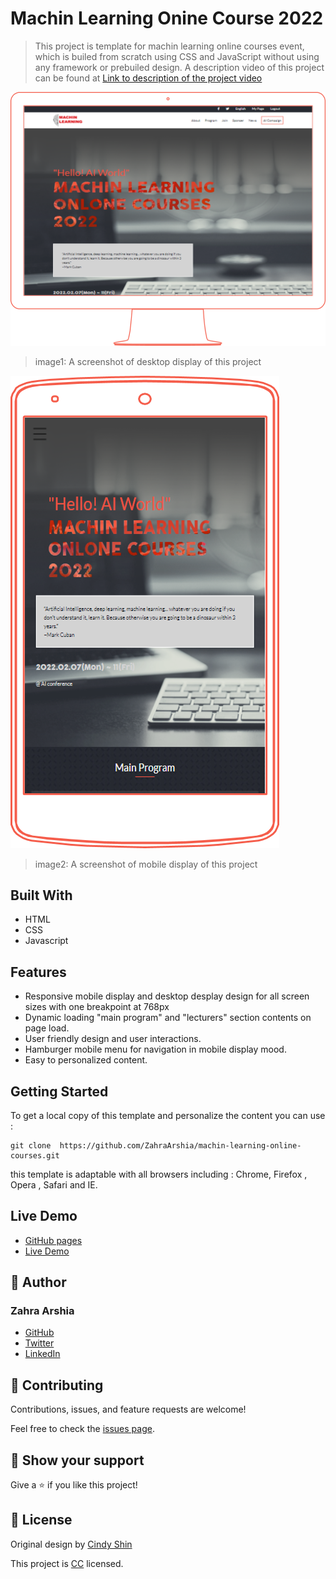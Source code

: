 # Machin Learning Onine Course 2022
> This project is template for machin learning online courses event, which is builed from scratch using CSS and JavaScript without using any framework or prebuiled design. A description video of this project can be found at [Link to description of the project video](https://www.loom.com/share/d24f56ef83a84ca4be83133c8b064557)

![screenshot](./images/projectScreenshot/desktop.png)
> image1: A screenshot of desktop display of this project

![screenshot](./images/projectScreenshot/mobile.png)
> image2: A screenshot of mobile display of this project

## Built With

- HTML
- CSS
- Javascript

## Features

- Responsive mobile display and desktop desplay design for all screen sizes with one breakpoint at 768px
- Dynamic loading "main program" and "lecturers" section contents on page load.
- User friendly design and user interactions.
- Hamburger mobile menu for navigation in mobile display mood.
- Easy to personalized content.

## Getting Started

To get a local copy of this template and personalize the content you can use :
```
git clone  https://github.com/ZahraArshia/machin-learning-online-courses.git
```
this template is adaptable with all browsers including : Chrome, Firefox , Opera , Safari and IE.

## Live Demo

- [GitHub pages](https://zahraarshia.github.io/machin-learning-online-courses/)
- [Live Demo](https://raw.githack.com/ZahraArshia/machin-learning-online-courses/features/index.html)

## 👤 Author
### Zahra Arshia
- [GitHub](https://github.com/zahrArshia)
- [Twitter](https://twitter.com/zahraarshia)
- [LinkedIn](https://www.linkedin.com/in/zahra-arshia-89247210a/)

## 🤝 Contributing

Contributions, issues, and feature requests are welcome!

Feel free to check the [issues page](../../issues/).

## 💙 Show your support 

Give a ⭐️ if you like this project!

## 📝 License

Original design by  [Cindy Shin](https://www.behance.net/adagio07)

This project is [CC](https://github.com/ZahraArshia/machin-learning-online-courses/blob/main/LICENSE.md) licensed.
